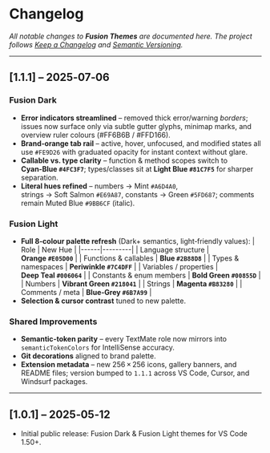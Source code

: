 # Changelog

_All notable changes to **Fusion Themes** are documented here. The project follows [Keep a Changelog](https://keepachangelog.com/) and [Semantic Versioning](https://semver.org/)._

---

## [1.1.1] – 2025‑07‑06

### Fusion Dark
- **Error indicators streamlined** – removed thick error/warning _borders_; issues now surface only via subtle gutter glyphs, minimap marks, and overview ruler colours (#FF6B6B / #FFD166).
- **Brand‑orange tab rail** – active, hover, unfocused, and modified states all use `#FE9D26` with graduated opacity for instant context without glare.
- **Callable vs. type clarity** – function & method scopes switch to **Cyan‑Blue `#4FC3F7`**; types/classes sit at **Light Blue `#81C7F5`** for sharper separation.
- **Literal hues refined** – numbers → Mint `#A6D4A0`, strings → Soft Salmon `#E69A87`, constants → Green `#5FD687`; comments remain Muted Blue `#9BB6CF` (italic).

### Fusion Light
- **Full 8‑colour palette refresh** (Dark+ semantics, light‑friendly values):
  | Role | New Hue |
  |------|---------|
  | Language structure | **Orange `#E05D00`** |
  | Functions & callables | **Blue `#2B88D8`** |
  | Types & namespaces | **Periwinkle `#7C4DFF`** |
  | Variables / properties | **Deep Teal `#006064`** |
  | Constants & enum members | **Bold Green `#00855D`** |
  | Numbers | **Vibrant Green `#218041`** |
  | Strings | **Magenta `#B83280`** |
  | Comments / meta | **Blue‑Grey `#6B7A99`** |
- **Selection & cursor contrast** tuned to new palette.

### Shared Improvements
- **Semantic‑token parity** – every TextMate role now mirrors into `semanticTokenColors` for IntelliSense accuracy.
- **Git decorations** aligned to brand palette.
- **Extension metadata** – new 256 × 256 icons, gallery banners, and README files; version bumped to `1.1.1` across VS Code, Cursor, and Windsurf packages.

---

## [1.0.1] – 2025‑05‑12
- Initial public release: Fusion Dark & Fusion Light themes for VS Code 1.50+.

